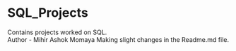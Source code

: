 # SQL_Projects
Contains projects worked on SQL.
<br>
Author - Mihir Ashok Momaya 
Making slight changes in the Readme.md file.